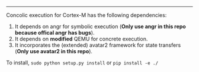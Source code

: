 
-------
Concolic execution for Cortex-M has the following dependencies:

1. It depends on angr for symbolic execution (**Only use angr in this repo because offical angr has bugs**).
2. It depends on **modified** QEMU for concrete execution.
3. It incorporates the (extended) avatar2 framework for state transfers (**Only use avatar2 in this repo**).

To install, `sudo python setup.py install` or `pip install -e ./`
